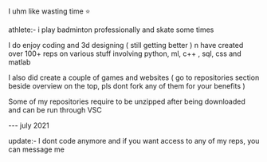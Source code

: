 I uhm like wasting time ⭐

athlete:- i play badminton professionally and skate some times 

 I do enjoy coding and 3d designing ( still getting better ) n have created over 100+ reps on various stuff involving python, ml, c++ , sql, css and matlab 



I also did create a couple of games and websites ( go to repositories section beside overview on the top, pls dont fork any of them for your benefits )

 Some of my repositories require to be unzipped after being downloaded and can be run through VSC 
 
--- july 2021

update:- I dont code anymore and if you want access to any of my reps, you can message me
